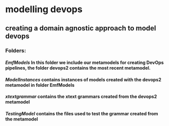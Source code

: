 # modelling devops

## creating a domain agnostic approach to model devops


### Folders:

#### *EmfModels* In this folder we include our metamodels for creating DevOps pipelines, the folder devops2 contains the most recent metamodel.

#### *ModelInstances* contains instances of models created with the devops2 metamodel in folder EmfModels


#### *xtextgrammar* contains the xtext grammars created from the devops2 metamodel

####  *TestingModel* contains the files used to test the grammar created from the metamodel